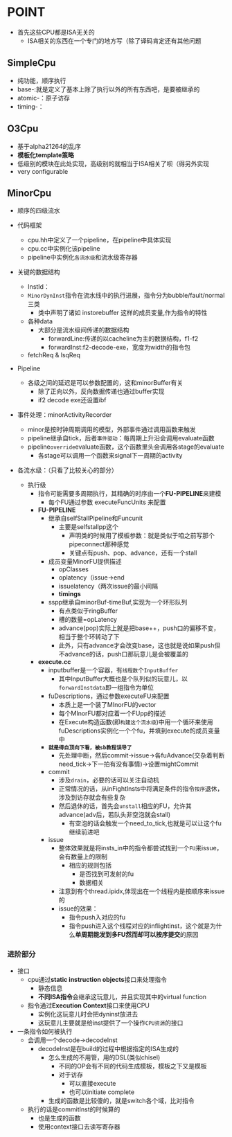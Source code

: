 # POINT

* 首先这些CPU都是ISA无关的
  * ISA相关的东西在一个专门的地方写（除了译码肯定还有其他问题
  
## SimpleCpu

* 纯功能，顺序执行
* base-:就是定义了基本上除了执行以外的所有东西吧，是要被继承的
* atomic-：原子访存
* timing-：

## O3Cpu

* 基于alpha21264的乱序
* **模板化template策略**
* 低级别的模块在此处实现，高级别的就相当于ISA相关了呗（得另外实现
* very configurable

## MinorCpu

* 顺序的四级流水
* 代码框架
  * cpu.hh中定义了一个pipeline，在pipeline中具体实现
  * cpu.cc中实例化该pipeline
  * pipeline中实例化`各流水级`和流水级寄存器
* 关键的数据结构
  * InstId：
  * `MinorDynInst`指令在流水线中的执行进展，指令分为bubble/fault/normal三类
    * 类中声明了诸如 instorebuffer 这样的成员变量,作为指令的特性
  * 各种data
    * 大部分是流水级间传递的数据结构
      * forwardLine:传递的以cacheline为主的数据结构，f1-f2
      * forwardInst:f2-decode-exe，宽度为width的指令包
  * fetchReq & lsqReq

* Pipeline
  * 各级之间的延迟是可以参数配置的，这和minorBuffer有关
    * 除了正向以外，反向数据传递也通过buffer实现
    * if2 decode exe还设置ibf
* 事件处理：minorActivityRecorder
  * minor是按时钟周期调用的模型，外部事件通过调用函数来触发
  * pipeline继承自tick，后者`事件驱动`：每周期上升沿会调用evaluate函数
  * pipeline`override`evaluate函数，这个函数里头会调用各stage的evaluate
    * 各stage可以调用一个函数来signal下一周期的activity

* 各流水级：（只看了比较关心的部分）
  * 执行级
    * 指令可能需要多周期执行，其精确的时序由一个**FU-PIPELINE**来建模
      * 每个FU通过参数 executeFuncUnits 来配置
    * **FU-PIPELINE**
      * 继承自selfStallPipeline和Funcunit
        * 主要是selfstallpp这个
          * 声明类的时候用了模板参数：就是类似于咱之前写那个pipeconnect那种感觉
          * 关键点有push、pop、advance，还有一个stall
      * 成员变量MinorFU提供描述
        * opClasses
        * oplatency（issue->end
        * issuelatency（两次issue的最小间隔
        * **timings**
      * sspp继承自minorBuf-timeBuf,实现为一个环形队列
        * 有点类似于ringBuffer
        * 槽的数量=opLatency
        * advance(pop)实际上就是把base++，push口的偏移不变，相当于整个环转动了下
        * 此外，只有advance才会改变base，这也就是说如果push但不advance的话，push口那玩意儿是会被覆盖的 
    * **execute.cc**
      * inputbuffer是一个容器，有`线程数`个`InputBuffer`
        * 其中InputBuffer大概也是个队列似的玩意儿，以`forwardInstdata`即一组指令为单位
      * fuDescriptions，通过参数executeFU来配置
        * 本质上是一个装了MInorFU的vector
        * 每个MInorFU都对应着一个FUpp的描述
        * 在Execute构造函数(即`构建这个流水级`)中用一个循环来使用fuDescriptions实例化一个个fu，并填到execute的成员变量中
      * **`就是得自顶向下看，被sb教程误导了`**
        * 先处理中断，然后commit->issue->各fuAdvance(交杂着判断need_tick->下一拍有没有事情)->设置mightCommit
      * commit
        * 涉及`drain`，必要的话可以关注自动机
        * 正常情况的话，从inFightInsts中将满足条件的指令`按序`退休，涉及到访存就会有些复杂
        * 然后退休的话，首先会`unstall`相应的FU，允许其advance(adv后，若队头非空泡就会stall)
          * 有空泡的话会触发一个need_to_tick,也就是可以让这个fu继续前进吧
      * issue
        * 整体效果就是将insts_in中的指令都尝试找到一个`FU`来issue，会有数量上的限制
          * 相应的规则包括
            * 是否找到可发射的fu
            * 数据相关
        * 注意到有个thread.ipidx,体现出在一个线程内是按顺序来issue的
        * issue的效果：
          * 指令push入对应的fu
          * 指令push进入这个线程对应的inflightinst，这个就是为什么**单周期能发到多FU然而却可以按序提交**的原因

### 进阶部分

* 接口
  * cpu通过**static instruction objects**接口来处理指令
    * 静态信息
    * **不同ISA指令**会继承这玩意儿，并且实现其中的virtual function
  * 指令通过**Execution Context**接口来使用CPU
    * 实例化这玩意儿时会把dyninst放进去
    * 这玩意儿主要就是给inst提供了一个操作`CPU资源`的接口
* 一条指令如何被执行
  * 会调用一个decode->decodeInst
    * decodeInst是在build的过程中根据指定的ISA生成的
      * 怎么生成的不用管，用的DSL(类似chisel)
        * 不同的OP会有不同的代码生成模板，模板之下又是模板
        * 对于访存
          * 可以直接execute
          * 也可以initiate complete
      * 生成的函数是比较傻的，就是switch各个域，比对指令
  * 执行的话是commitInst的时候算的
    * 也是生成的函数 
    * 使用context接口去读写寄存器
  